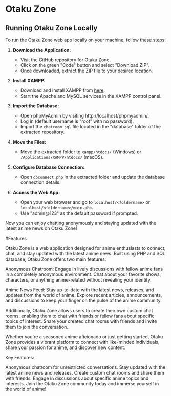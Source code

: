 # Otaku Zone

## Running Otaku Zone Locally

To run the Otaku Zone web app locally on your machine, follow these steps:

1. **Download the Application:**
   - Visit the GitHub repository for Otaku Zone.
   - Click on the green "Code" button and select "Download ZIP".
   - Once downloaded, extract the ZIP file to your desired location.

2. **Install XAMPP:**
   - Download and install XAMPP from [here](https://www.apachefriends.org/index.html).
   - Start the Apache and MySQL services in the XAMPP control panel.

3. **Import the Database:**
   - Open phpMyAdmin by visiting http://localhost/phpmyadmin/.
   - Log in (default username is "root" with no password).
   - Import the `chatroom.sql` file located in the "database" folder of the extracted repository.

4. **Move the Files:**
   - Move the extracted folder to `xampp/htdocs/` (Windows) or `/Applications/XAMPP/htdocs/` (macOS).

5. **Configure Database Connection:**
   - Open `dbconnect.php` in the extracted folder and update the database connection details.

6. **Access the Web App:**
   - Open your web browser and go to `localhost/<foldername>` or `localhost/<foldername>/main.php`.
   - Use "admin@123" as the default password if prompted.

Now you can enjoy chatting anonymously and staying updated with the latest anime news on Otaku Zone!


#Features

Otaku Zone is a web application designed for anime enthusiasts to connect, chat, and stay updated with the latest anime news. Built using PHP and SQL database, Otaku Zone offers two main features:

Anonymous Chatroom: Engage in lively discussions with fellow anime fans in a completely anonymous environment. Chat about your favorite shows, characters, or anything anime-related without revealing your identity.

Anime News Feed: Stay up-to-date with the latest news, releases, and updates from the world of anime. Explore recent articles, announcements, and discussions to keep your finger on the pulse of the anime community.

Additionally, Otaku Zone allows users to create their own custom chat rooms, enabling them to chat with friends or fellow fans about specific topics of interest. Share your created chat rooms with friends and invite them to join the conversation.

Whether you're a seasoned anime aficionado or just getting started, Otaku Zone provides a vibrant platform to connect with like-minded individuals, share your passion for anime, and discover new content.

Key Features:

Anonymous chatroom for unrestricted conversations.
Stay updated with the latest anime news and releases.
Create custom chat rooms and share them with friends.
Engage in discussions about specific anime topics and interests.
Join the Otaku Zone community today and immerse yourself in the world of anime!

